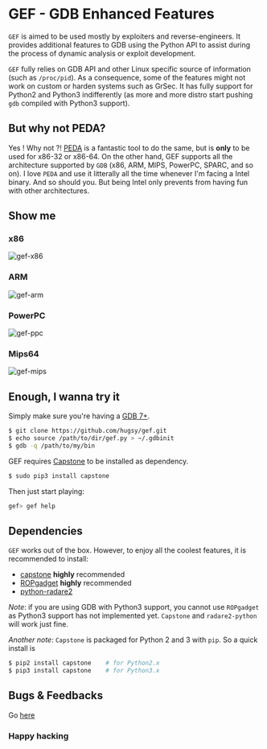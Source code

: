 # GEF - GDB Enhanced Features

`GEF` is aimed to be used mostly by exploiters and reverse-engineers. It
provides additional features to GDB using the Python API to assist during the
process of dynamic analysis or exploit development.

`GEF` fully relies on GDB API and other Linux specific source of information
(such as `/proc/pid`). As a consequence, some of the features might not work on
custom or harden systems such as GrSec.
It has fully support for Python2 and Python3 indifferently (as more and more
distro start pushing `gdb` compiled with Python3 support).


## But why not PEDA?
Yes ! Why not ?! [PEDA](https://github.com/longld/peda) is a fantastic tool to
do the same, but is **only** to be used for x86-32 or x86-64. On the other hand,
GEF supports all the architecture supported by `GDB` (x86, ARM, MIPS, PowerPC,
SPARC, and so on).
I love `PEDA` and use it litterally all the time whenever I'm facing a Intel
binary. And so should you. But being Intel only prevents from having fun with
other architectures.


## Show me

### x86
![gef-x86](https://pbs.twimg.com/media/BvdRAJKIUAA8R6_.png:large)

### ARM
![gef-arm](https://pbs.twimg.com/media/CA_y-xEU0AAroF3.png:large)

### PowerPC
![gef-ppc](https://i.imgur.com/IN6x6lw.png)

### Mips64
![gef-mips](https://i.imgur.com/WTXutso.png)


## Enough, I wanna try it

Simply make sure you're having a [GDB 7+](https://www.gnu.org/s/gdb).
``` bash
$ git clone https://github.com/hugsy/gef.git
$ echo source /path/to/dir/gef.py > ~/.gdbinit
$ gdb -q /path/to/my/bin
```

GEF requires [Capstone](http://capstone-engine.org) to be installed as dependency.

```bash
$ sudo pip3 install capstone
```

Then just start playing:
```bash
gef> gef help
```

## Dependencies

`GEF` works out of the box. However, to enjoy all the coolest features, it is
recommended to install:

- [capstone](https://github.com/aquynh/capstone) **highly** recommended
- [ROPgadget](https://github.com/JonathanSalwan/ROPgadget) **highly** recommended
- [python-radare2](https://github.com/radare/radare2-bindings)

*Note*: if you are using GDB with Python3 support, you cannot use `ROPgadget` as
 Python3 support has not implemented yet. `Capstone` and `radare2-python` will
 work just fine.

*Another note*: `Capstone` is packaged for Python 2 and 3 with `pip`. So a quick install is 
```bash 
$ pip2 install capstone    # for Python2.x
$ pip3 install capstone    # for Python3.x
```


## Bugs & Feedbacks

Go [here](https://github.com/hugsy/gef/issues)

### Happy hacking
